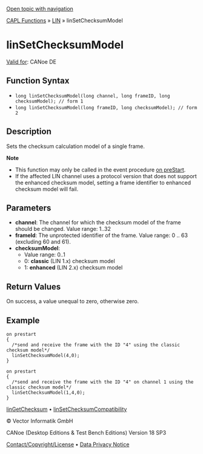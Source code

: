 [Open topic with navigation](../../../../../CANoeDEFamily.htm#Topics/CAPLFunctions/LIN/Functions/CAPLfunctionLINSetChecksumModel.md)

[CAPL Functions](../../CAPLfunctions.md) » [LIN](../CAPLfunctionsLINOverview.md) » linSetChecksumModel

# linSetChecksumModel

[Valid for](../../../Shared/FeatureAvailability.md): CANoe DE

## Function Syntax

- `long linSetChecksumModel(long channel, long frameID, long checksumModel); // form 1`
- `long linSetChecksumModel(long frameID, long checksumModel); // form 2`

## Description

Sets the checksum calculation model of a single frame.

**Note**

- This function may only be called in the event procedure [on preStart](../../Other/EventProcedures/CAPLfunctionsEventproceduresMeasurementSystem.md).
- If the affected LIN channel uses a protocol version that does not support the enhanced checksum model, setting a frame identifier to enhanced checksum model will fail.

## Parameters

- **channel**: The channel for which the checksum model of the frame should be changed. Value range: 1..32
- **frameId**: The unprotected identifier of the frame. Value range: 0 .. 63 (excluding 60 and 61).
- **checksumModel**:
  - Value range: 0..1
  - 0: **classic** (LIN 1.x) checksum model
  - 1: **enhanced** (LIN 2.x) checksum model

## Return Values

On success, a value unequal to zero, otherwise zero.

## Example

```plaintext
on prestart
{
  /*send and receive the frame with the ID "4" using the classic checksum model*/
  linSetChecksumModel(4,0);
}

on prestart
{
  /*send and receive the frame with the ID "4" on channel 1 using the classic checksum model*/
  linSetChecksumModel(1,4,0);
}
```

[linGetChecksum](CAPLfunctionLINGetChecksum.md) • [linSetChecksumCompatibility](CAPLfunctionLINSetChecksumCompatibility.md)

© Vector Informatik GmbH

CANoe (Desktop Editions & Test Bench Editions) Version 18 SP3

[Contact/Copyright/License](../../../Shared/ContactCopyrightLicense.md) • [Data Privacy Notice](https://www.vector.com/int/en/company/get-info/privacy-policy/)

